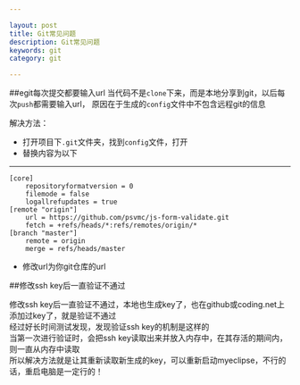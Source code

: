 ```yaml
---

layout: post
title: Git常见问题
description: Git常见问题
keywords: git
category: git

---
```


##egit每次提交都要输入url
当代码不是`clone`下来，而是本地分享到git，以后每次`push`都需要输入url，
原因在于生成的`config`文件中不包含远程git的信息

解决方法：  

- 打开项目下`.git`文件夹，找到`config`文件，打开
- 替换内容为以下  
  
------
	[core]
		repositoryformatversion = 0
		filemode = false
		logallrefupdates = true
	[remote "origin"]
		url = https://github.com/psvmc/js-form-validate.git
		fetch = +refs/heads/*:refs/remotes/origin/*
	[branch "master"]
		remote = origin
		merge = refs/heads/master


- 修改url为你git仓库的url

##修改ssh key后一直验证不通过

修改ssh key后一直验证不通过，本地也生成key了，也在github或coding.net上添加过key了，就是验证不通过  
经过好长时间测试发现，发现验证ssh key的机制是这样的  
当第一次进行验证时，会把ssh key读取出来并放入内存中，在其存活的期间内，则一直从内存中读取  
所以解决方法就是让其重新读取新生成的key，可以重新启动myeclipse，不行的话，重启电脑是一定行的！